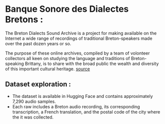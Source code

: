 # Banque Sonore des Dialectes Bretons :
The Breton Dialects Sound Archive is a project for making available on the Internet a wide range of recordings of traditional Breton-speakers made over the past dozen years or so.

The purpose of these online archives, compiled by a team of volonteer collectors all keen on studying the language and traditions of Breton-speaking Brittany, is to share with the broad public the wealth and diversity of this important cultural heritage. [source](http://banque.sonore.breton.free.fr/index_en.html)
## Dataset exploration :
* The dataset is available in Hugging Face and contains approximately 7,290 audio samples.
* Each raw includes a Breton audio recording, its corresponding transcription, a French translation, and the postal code of the city where the it was collected.
